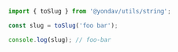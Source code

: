 ```tsimport { toSlug } from '@yondav/utils/string';

const slug = toSlug('foo bar');

console.log(slug); // foo-bar
```